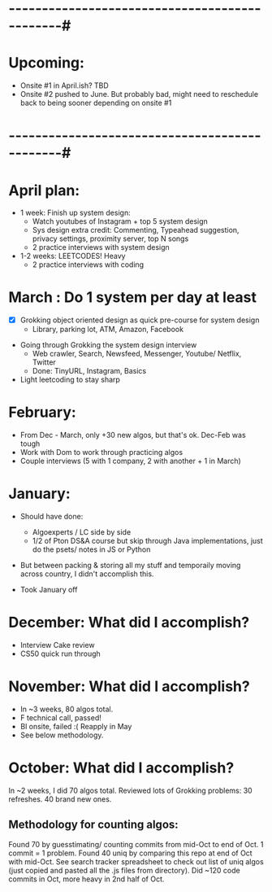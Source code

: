 
# ----------------------------------------------#

# Upcoming: 
* Onsite #1 in April.ish? TBD
* Onsite #2 pushed to June. But probably bad, might need to 
reschedule back to being sooner depending on onsite #1

# ----------------------------------------------#

# April plan:
- 1 week: Finish up system design:
    - Watch youtubes of Instagram + top 5 system design 
    - Sys design extra credit: Commenting, Typeahead suggestion, privacy settings, proximity server, top N songs
    - 2 practice interviews with system design 
- 1-2 weeks: LEETCODES! Heavy 
    - 2 practice interviews with coding 


# March : Do 1 system per day at least 
- [X] Grokking object oriented design as quick pre-course for system design 
    - Library, parking lot, ATM, Amazon, Facebook 
- Going through Grokking the system design interview 
    - Web crawler, Search, Newsfeed, Messenger, Youtube/ Netflix, Twitter
    - Done: TinyURL, Instagram, Basics 
- Light leetcoding to stay sharp 


# February:
- From Dec - March, only +30 new algos, but that's ok. Dec-Feb was tough 
- Work with Dom to work through practicing algos 
- Couple interviews (5 with 1 company, 2 with another + 1 in March)


# January:
- Should have done:
    * Algoexperts / LC side by side
    * 1/2 of Pton DS&A course but skip through Java implementations, just do the psets/ notes in JS or Python 

- But between packing & storing all my stuff and temporaily moving across country, I didn't accomplish this. 
- Took January off 


# December: What did I accomplish?
- Interview Cake review 
- CS50 quick run through


# November: What did I accomplish?
- In ~3 weeks, 80 algos total. 
- F technical call, passed! 
- Bl onsite, failed :( Reapply in May 
- See below methodology.


# October: What did I accomplish?
In ~2 weeks, I did 70 algos total. Reviewed lots of Grokking problems: 30 refreshes. 40 brand new ones. 


## Methodology for counting algos: 
Found 70 by guesstimating/ counting commits from mid-Oct to end of Oct. 1 commit = 1 problem. Found 40 uniq by comparing this repo at end of Oct with mid-Oct. See search tracker spreadsheet to check out list of uniq algos (just copied and pasted all the .js files from directory). Did ~120 code commits in Oct, more heavy in 2nd half of Oct. 
